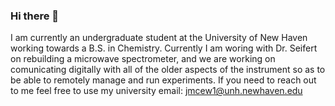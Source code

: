 ### Hi there 👋
I am currently an undergraduate student at the University of New Haven working towards a B.S. in Chemistry.
Currently I am woring with Dr. Seifert on rebuilding a microwave spectrometer, and we are working on comunicating digitally with all of the older aspects of the instrument so as to be able to remotely manage and run experiments.
If you need to reach out to me feel free to use my university email: jmcew1@unh.newhaven.edu

<!--
**McQN20/McQN20** is a ✨ _special_ ✨ repository because its `README.md` (this file) appears on your GitHub profile.

Here are some ideas to get you started:

- 🔭 I’m currently working on ...
- 🌱 I’m currently learning ...
- 👯 I’m looking to collaborate on ...
- 🤔 I’m looking for help with ...
- 💬 Ask me about ...
- 📫 How to reach me: ...
- 😄 Pronouns: ...
- ⚡ Fun fact: ...
-->
